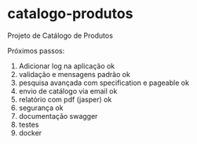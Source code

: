 # catalogo-produtos
Projeto de Catálogo de Produtos


Próximos passos:

1) Adicionar log na aplicação   ok       
2) validação e mensagens padrão ok
3) pesquisa avançada com specification e pageable ok
4) envio de catálogo via email ok
5) relatório com pdf (jasper) ok
6) segurança ok
8) documentação swagger
9) testes
10) docker
